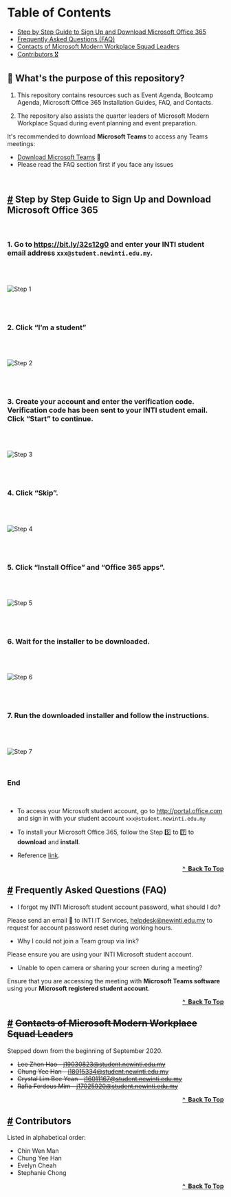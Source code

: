 # Table of Contents

  - [Step by Step Guide to Sign Up and Download Microsoft Office 365](#-step-by-step-guide-to-sign-up-and-download-microsoft-office-365)
  - [Frequently Asked Questions (FAQ)](#-frequently-asked-questions-faq)
  - [Contacts of Microsoft Modern Workplace Squad Leaders](#-contacts-of-microsoft-modern-workplace-squad-leaders) 
  - [Contributors 🎖](#-contributors)

## 🚨 What's the purpose of this repository?

1. This repository contains resources such as Event Agenda, Bootcamp Agenda, Microsoft Office 365 Installation Guides, FAQ, and Contacts.

2. The repository also assists the quarter leaders of Microsoft Modern Workplace Squad during event planning and event preparation.

It's recommended to download **Microsoft Teams** to access any Teams meetings:
- [Download Microsoft Teams](https://www.microsoft.com/en-my/microsoft-365/microsoft-teams/group-chat-software) 🚀
- Please read the FAQ section first if you face any issues

<br/>

## [#](#-step-by-step-guide-to-sign-up-and-download-microsoft-office-365) Step by Step Guide to Sign Up and Download Microsoft Office 365

<br/>

### 1. Go to https://bit.ly/32s12g0 and enter your INTI student email address `xxx@student.newinti.edu.my`. 

<br/><br/>

![Step 1](./img/install-guides/guide-step-1.png)

<br/><br/>

### 2. Click “I’m a student”

<br/><br/>

![Step 2](./img/install-guides/guide-step-2.png)

<br/><br/>

### 3. Create your account and enter the verification code. Verification code has been sent to your INTI student email. Click “Start” to continue.

<br/><br/>

![Step 3](./img/install-guides/guide-step-3.png)

<br/><br/>

### 4. Click “Skip”.

<br/><br/>

![Step 4](./img/install-guides/guide-step-4.png)

<br/><br/>

### 5. Click “Install Office” and “Office 365 apps”.

<br/><br/>

![Step 5](./img/install-guides/guide-step-5.png)

<br/><br/>

### 6. Wait for the installer to be downloaded. </h4>

<br/><br/>

![Step 6](./img/install-guides/guide-step-6.png)

<br/><br/>

### 7. Run the downloaded installer and follow the instructions. </h4>

<br/><br/>

![Step 7](./img/install-guides/guide-step-7.png)

<br/>

### End 

<br/>

- To access your Microsoft student account, go to http://portal.office.com and sign in with your student account `xxx@student.newinti.edu.my`

- To install your Microsoft Office 365, follow the Step 5️⃣ to 7️⃣ to **download** and **install**.

- Reference [link](https://sites.google.com/newinti.edu.my/intihub/get-office-365?authuser=0).

<div align="right">
    <b><a href="#table-of-contents">^&nbsp Back To Top</a></b>
</div>

## [#](#-frequently-asked-questions-faq) Frequently Asked Questions (FAQ)

- I forgot my INTI Microsoft student account password, what should I do?

Please send an email 📧 to INTI IT Services, helpdesk@newinti.edu.my to request for account password reset during working hours.

- Why I could not join a Team group via link?

Please ensure you are using your INTI Microsoft student account.

- Unable to open camera or sharing your screen during a meeting?

Ensure that you are accessing the meeting with **Microsoft Teams software** using your **Microsoft registered student account**.

<div align="right">
    <b><a href="#table-of-contents">^&nbsp Back To Top</a></b>
</div>

## [#](#-contacts-of-microsoft-modern-workplace-squad-leaders) ~~Contacts of Microsoft Modern Workplace Squad Leaders~~

Stepped down from the beginning of September 2020.
- ~~Lee Zhen Hao - j19030823@student.newinti.edu.my~~
- ~~Chung Yee Han - i18015334@student.newinti.edu.my~~
- ~~Crystal Lim Bee Yean - i16011167@student.newinti.edu.my~~
- ~~Rafia Ferdous Mim - j17025920@student.newinti.edu.my~~

<div align="right">
    <b><a href="#table-of-contents">^&nbsp Back To Top</a></b>
</div>

## [#](#-contributors) Contributors
Listed in alphabetical order:

- Chin Wen Man
- Chung Yee Han
- Evelyn Cheah
- Stephanie Chong

<div align="right">
    <b><a href="#table-of-contents">^&nbsp Back To Top</a></b>
</div>